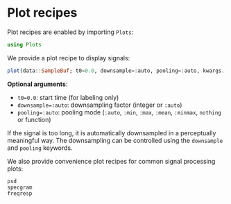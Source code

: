 # Plot recipes

Plot recipes are enabled by importing `Plots`:
```julia
using Plots
```

We provide a plot recipe to display signals:
```julia
plot(data::SampleBuf; t0=0.0, downsample=:auto, pooling=:auto, kwargs...)
```
**Optional arguments**:
- `t0=0.0`: start time (for labeling only)
- `downsample=:auto`: downsampling factor (integer or `:auto`)
- `pooling=:auto`: pooling mode (`:auto`, `:min`, `:max`, `:mean`, `:minmax`, `nothing` or function)

If the signal is too long, it is automatically downsampled in a perceptually meaningful way. The downsampling can be controlled using the `downsample` and `pooling` keywords.

We also provide convenience plot recipes for common signal processing plots:
```@docs
psd
specgram
freqresp
```

